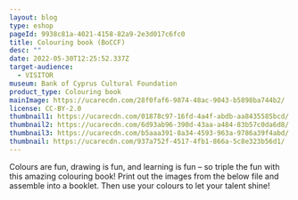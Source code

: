 ```yaml
---
layout: blog
type: eshop
pageId: 9938c81a-4021-4158-82a9-2e3d017c6fc0
title: Colouring book (BoCCF)
desc: ""
date: 2022-05-30T12:25:52.337Z
target-audience:
  - VISITOR
museum: Bank of Cyprus Cultural Foundation
product_type: Colouring book
mainImage: https://ucarecdn.com/28f0faf6-9874-48ac-9043-b5898ba744b2/
license: CC-BY-2.0
thumbnail1: https://ucarecdn.com/01878c97-16fd-4a4f-abdb-aa8435585bcd/
thumbnail2: https://ucarecdn.com/6d93ab96-390d-43aa-a484-83b57c0da6d8/
thumbnail3: https://ucarecdn.com/b5aaa391-8a34-4593-963a-9786a39f4abd/
thumbnail: https://ucarecdn.com/937a752f-4517-4fb1-866a-5c8e323b56d1/
---
```

Colours are fun, drawing is fun, and learning is fun – so triple the fun with this amazing colouring book!
Print out the images from the below file and assemble into a booklet.
Then use your colours to let your talent shine!